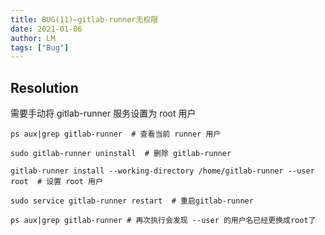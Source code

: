 ```yaml
---
title: BUG(11)—gitlab-runner无权限
date: 2021-01-06
author: LM
tags: ["Bug"]
---
```


## Resolution

需要手动将 gitlab-runner 服务设置为 root 用户

```shell
ps aux|grep gitlab-runner  # 查看当前 runner 用户

sudo gitlab-runner uninstall  # 删除 gitlab-runner

gitlab-runner install --working-directory /home/gitlab-runner --user root  # 设置 root 用户

sudo service gitlab-runner restart  # 重启gitlab-runner

ps aux|grep gitlab-runner # 再次执行会发现 --user 的用户名已经更换成root了
```


